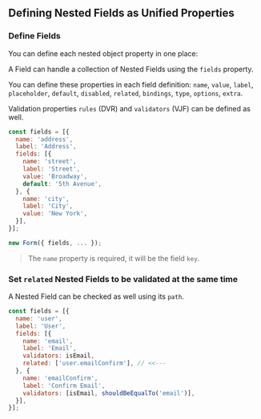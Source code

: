 ## Defining Nested Fields as Unified Properties

### Define Fields

You can define each nested object property in one place:

A Field can handle a collection of Nested Fields using the `fields` property.

You can define these properties in each field definition: `name`, `value`, `label`, `placeholder`, `default`, `disabled`, `related`, `bindings`, `type`, `options`, `extra`.

Validation properties `rules` (DVR) and `validators` (VJF) can be defined as well.

```javascript
const fields = [{
  name: 'address',
  label: 'Address',
  fields: [{
    name: 'street',
    label: 'Street',
    value: 'Broadway',
    default: '5th Avenue',
  }, {
    name: 'city',
    label: 'City',
    value: 'New York',
  }],
}];

new Form({ fields, ... });
```

> The `name` property is required, it will be the field `key`.

### Set `related` Nested Fields to be validated at the same time

A Nested Field can be checked as well using its `path`.

```javascript
const fields = [{
  name: 'user',
  label: 'User',
  fields: [{
    name: 'email',
    label: 'Email',
    validators: isEmail,
    related: ['user.emailConfirm'], // <<---
  }, {
    name: 'emailConfirm',
    label: 'Confirm Email',
    validators: [isEmail, shouldBeEqualTo('email')],
  }],
}];
```
